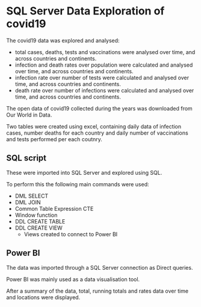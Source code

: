 # SQL Server Data Exploration of covid19
The covid19 data was explored and analysed:
- total cases, deaths, tests and vaccinations were analysed over time, and across countries and continents.
- infection and death rates over population were calculated and analysed over time, and across countries and continents.
- infection rate over number of tests were calculated and analysed over time, and across countries and continents.
- death rate over number of infections were calculated and analysed over time, and across countries and continents.

The open data of covid19 collected during the years was downloaded from Our World in Data.

Two tables were created using excel, containing daily data of infection cases, number deaths for each country and daily number of vaccinations and tests performed per each coutnry.

## SQL script
These were imported into SQL Server and explored using SQL.

To perform this the following main commands were used:
- DML SELECT
- DML JOIN
- Common Table Expression CTE
- Window function
- DDL CREATE TABLE
- DDL CREATE VIEW
  - Views created to connect to Power BI


## Power BI
The data was imported through a SQL Server connection as Direct queries.

Power BI was mainly used as a data visualisation tool.

After a summary of the data, total, running totals and rates data over time and locations were displayed.
